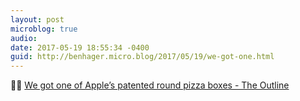```yaml
---
layout: post
microblog: true
audio: 
date: 2017-05-19 18:55:34 -0400
guid: http://benhager.micro.blog/2017/05/19/we-got-one.html
---
```

📱🍕 [We got one of Apple’s patented round pizza boxes - The Outline](https://theoutline.com/post/1555/we-got-one-of-apple-s-patented-round-pizza-boxes)
